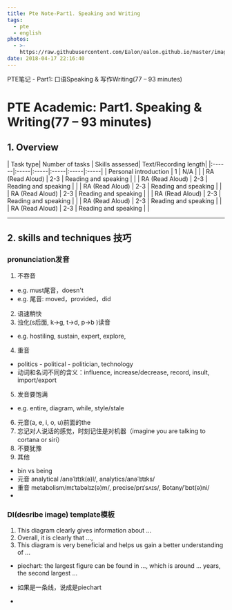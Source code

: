 ```yaml
---
title: Pte Note-Part1. Speaking and Writing
tags:
  - pte
  - english
photos:
  - >-
    https://raw.githubusercontent.com/Ealon/ealon.github.io/master/images/ealon/default_post_image3.png
date: 2018-04-17 22:16:40
---
```

PTE笔记 - Part1: 口语Speaking & 写作Writing(77 – 93 minutes)
<!--more-->

# PTE Academic: Part1. Speaking & Writing(77 – 93 minutes)

## 1. Overview
| Task type| Number of tasks | Skills assessed| Text/Recording length|
|:------|:-----|:-----|:-----|:-----|:-----|
| Personal introduction | 1 | N/A | |
| RA (Read Aloud) | 2-3 | Reading and speaking | |
| RA (Read Aloud) | 2-3 | Reading and speaking | |
| RA (Read Aloud) | 2-3 | Reading and speaking | |
| RA (Read Aloud) | 2-3 | Reading and speaking | |
| RA (Read Aloud) | 2-3 | Reading and speaking | |
| RA (Read Aloud) | 2-3 | Reading and speaking | |
| RA (Read Aloud) | 2-3 | Reading and speaking | |

---

## 2. skills and techniques 技巧
### pronunciation发音
1. 不吞音
  * e.g. must尾音，doesn't 
  * e.g. 尾音: moved，provided，did 
2. 语速稍快
3. 浊化(s后面, k&rarr;g, t&rarr;d, p&rarr;b )读音
  * e.g. hostiling, sustain, expert, explore, 
4. 重音
  * politics - political - politician, technology
  * 动词和名词不同的含义：influence, increase/decrease, record, insult, import/export 
5. 发音要饱满
  * e.g. entire, diagram, while, style/stale
6. 元音(a, e, i, o, u)前面的the
7. 忘记对人说话的感觉，时刻记住是对机器（imagine you are talking to cortana or siri）
8. 不要犹豫
9. 其他
  * bin vs being
  * 元音 analytical /anəˈlɪtɪk(ə)l/, analytics/anəˈlɪtɪks/
  * 重音 metabolism/mɪˈtabəlɪz(ə)m/, precise/prɪˈsʌɪs/, Botany/ˈbɒt(ə)ni/
  * 

### DI(desribe image) template模板
1. This diagram clearly gives information about ...
2. Overall, it is clearly that ...,
3. This diagram is very beneficial and helps us gain a better understanding of ... 

* piechart: the largest figure can be found in ..., which is around ... years, the second largest ...

* 如果是一条线，说成是piechart
* 